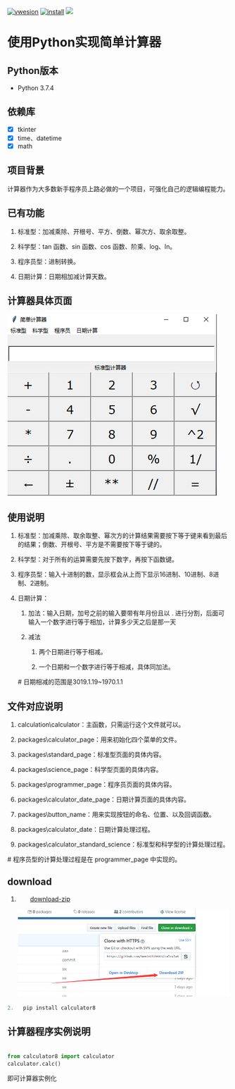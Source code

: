 <!--
 * @Author: chang_an
 * @Date: 2019-12-16 19:14:57
 * @LastEditTime : 2019-12-24 08:10:27
 * @LastEditors  : chang_an
 * @Description: 
 * @FilePath: \calculator2.1.0\one-1\README.md
 -->
[![vwesion](https://img.shields.io/badge/version-2.1.0-orange)](https://github.com/Gemini128663/calculator2.1.0/blob/master/ChangeLog.txt
)
[![install](https://img.shields.io/badge/install-calculator-red)](https://pypi.org/manage/project/calculator8/release/2.0.0/
)
[![](https://img.shields.io/badge/LICENSE-MIT-green)](https://github.com/Gemini128663/calculator2.1.0/blob/master/LICENSE
)

# 使用Python实现简单计算器

## Python版本

+ Python 3.7.4

## 依赖库

+ [x] tkinter
+ [x] time、datetime
+ [x] math

## 项目背景

计算器作为大多数新手程序员上路必做的一个项目，可强化自己的逻辑编程能力。

## 已有功能

1. 标准型：加减乘除、开根号、平方、倒数、幂次方、取余取整。
2. 科学型：tan 函数、sin 函数、cos 函数、阶乘、log、ln。

3. 程序员型：进制转换。

4. 日期计算：日期相加减计算天数。

## 计算器具体页面

![简单计算器的具体页面](docs/具体页面.png)

## 使用说明

1. 标准型：加减乘除、取余取整、幂次方的计算结果需要按下等于键来看到最后的结果；倒数、开根号、平方是不需要按下等于键的。

2. 科学型：对于所有的运算需要先按下数字，再按下函数键。

3. 程序员型：输入十进制的数，显示框会从上而下显示16进制、10进制、8进制、2进制。

4. 日期计算：
   1. 加法：输入日期，加号之前的输入要带有年月份且以 . 进行分割，后面可输入一个数字进行等于相加，计算多少天之后是那一天

   2. 减法
      1. 两个日期进行等于相减。

      2. 一个日期和一个数字进行等于相减，具体同加法。

    \#  日期相减的范围是3019.1.19~1970.1.1

## 文件对应说明

1. calculation\calculator：主函数，只需运行这个文件就可以。  

2. packages\calculator_page：用来初始化四个菜单的文件。

3. packages\standard_page：标准型页面的具体内容。

4. packages\science_page：科学型页面的具体内容。

5. packages\programmer_page：程序员页面的具体内容。

6. packages\calculator_date_page：日期计算页面的具体内容。

7. packages\button_name：用来实现按钮的命名、位置、以及回调函数。

8. packages\calculator_date：日期计算处理过程。

9. packages\calculator_standard_science：标准型和科学型的计算处理过程。

\# 程序员型的计算处理过程是在 programmer_page 中实现的。

## download

1. &#8195;&#8195;[download-zip](https://github.com/Gemini128663/calculator2.1.0)  

   ![下载](docs/download.png)

 ```python
2.   pip install calculator8
 ```

## 计算器程序实例说明

```python

from calculator8 import calculator
calculator.calc()
```

即可计算器实例化
